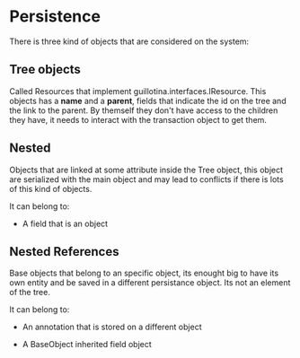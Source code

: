 # Persistence

There is three kind of objects that are considered on the system:


## Tree objects 

Called Resources that implement guillotina.interfaces.IResource. This objects has a __name__ and a __parent__, fields that indicate the id on the tree and the link to the parent. By themself they don't have access to the children they have, it needs to interact with the transaction object to get them.

## Nested 

Objects that are linked at some attribute inside the Tree object, this object are serialized with the main object and may lead to conflicts if there is lots of this kind of objects.

It can belong to: 

- A field that is an object


## Nested References

Base objects that belong to an specific object, its enought big to have its own entity and be saved in a different persistance object. Its not an element of the tree.

It can belong to:

- An annotation that is stored on a different object

- A BaseObject inherited field object
